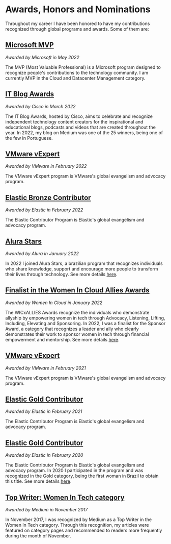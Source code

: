 # Awards, Honors and Nominations

Throughout my career I have been honored to have my contributions recognized through global programs and awards. Some of them are:

## [Microsoft MVP](https://mvp.microsoft.com/en-us/PublicProfile/5004790?fullName=Beatriz%20Oliveira) 
*Awarded by Microsoft in May 2022*

The MVP (Most Valuable Professional) is a Microsoft program designed to recognize people's contributions to the technology community. I am currently MVP in the Cloud and Datacenter Management category.


## [IT Blog Awards](https://www.cisco.com/c/en/us/training-events/events-webinars/influencer-hub/blog-awards.html#~2021-winners-top-10-25-50) 
*Awarded by Cisco in March 2022*

The IT Blog Awards, hosted by Cisco, aims to celebrate and recognize independent technology content creators for the inspirational and educational blogs, podcasts and videos that are created throughout the year. 
In 2022, my blog on Medium was one of the 25 winners, being one of the few in Portuguese.

## [VMware vExpert](https://vexpert.vmware.com/directory/7107) 
*Awarded by VMware in February 2022* 

The VMware vExpert program is VMware's global evangelism and advocacy program.

## [Elastic Bronze Contributor](https://www.credential.net/540804f4-8478-468c-8e3a-c02b6f7d84f3#gs.pamf41) 
*Awarded by Elastic in February 2022* 

The Elastic Contributor Program is Elastic's global evangelism and advocacy program.

## [Alura Stars](https://www.alura.com.br/stars) 
*Awarded by Alura in January 2022*

In 2022 I joined Alura Stars, a brazilian program that recognizes individuals who share knowledge, support and encourage more people to transform their lives through technology. See more details [here](https://www.alura.com.br/stars).

## [Finalist in the Women In Cloud Allies Awards](https://youtu.be/QvwqjWODfe4?t=208) 
*Awarded by Women In Cloud in January 2022*

The WICxALLIES Awards recognize the individuals who demonstrate allyship by empowering women in tech through Advocacy, Listening, Lifting, Including, Elevating and Sponsoring. 
In 2022, I was a finalist for the Sponsor Award, a category that recognizes a leader and ally who clearly demonstrates their work to sponsor women in tech through financial empowerment and mentorship.
See more details [here](https://womenincloud.com/16574-2/).

## [VMware vExpert](https://vexpert.vmware.com/directory/7107) 
*Awarded by VMware in February 2021* 

The VMware vExpert program is VMware's global evangelism and advocacy program.

## [Elastic Gold Contributor](https://www.credential.net/b0e79f6f-3982-46ae-b0bf-c9427c699dd3#gs.svp19z)
*Awarded by Elastic in February 2021* 

The Elastic Contributor Program is Elastic's global evangelism and advocacy program.


## [Elastic Gold Contributor](https://www.credential.net/a74bdf9d-879d-489c-b4d7-b9e5f703252d#gs.svqrrh) 
*Awarded by Elastic in February 2020*

The Elastic Contributor Program is Elastic's global evangelism and advocacy program.
In 2020 I participated in the program and was recognized in the Gold category, being the first woman in Brazil to obtain this title. See more details [here](https://www.youtube.com/watch?v=jymrgv5gTis).

## [Top Writer: Women In Tech category](https://www.instagram.com/p/BbHgTgWHw-k/?utm_medium=copy_link) 
*Awarded by Medium in November 2017*

In November 2017, I was recognized by Medium as a Top Writer in the Women In Tech category. Through this recognition, my articles were featured on category pages and recommended to readers more frequently during the month of November.
